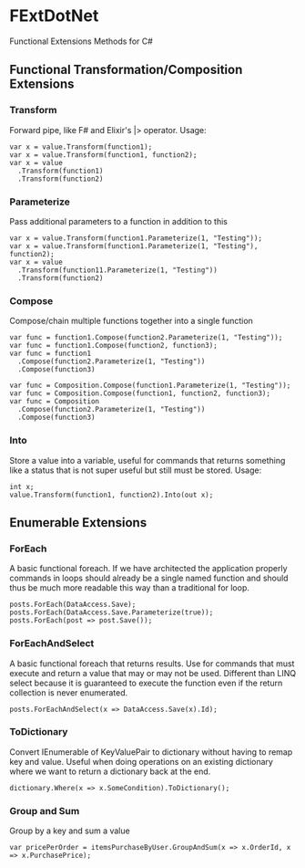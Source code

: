 # FExtDotNet
Functional Extensions Methods for C#

## Functional Transformation/Composition Extensions
### Transform
Forward pipe, like F# and Elixir's |> operator. 
Usage:
```
var x = value.Transform(function1);
var x = value.Transform(function1, function2);
var x = value
  .Transform(function1)
  .Transform(function2)
```

### Parameterize
Pass additional parameters to a function in addition to this
```
var x = value.Transform(function1.Parameterize(1, "Testing"));
var x = value.Transform(function1.Parameterize(1, "Testing"), function2);
var x = value
  .Transform(function11.Parameterize(1, "Testing"))
  .Transform(function2)
```

### Compose
Compose/chain multiple functions together into a single function
```
var func = function1.Compose(function2.Parameterize(1, "Testing"));
var func = function1.Compose(function2, function3);
var func = function1
  .Compose(function2.Parameterize(1, "Testing"))
  .Compose(function3)

var func = Composition.Compose(function1.Parameterize(1, "Testing"));
var func = Composition.Compose(function1, function2, function3);
var func = Composition
  .Compose(function2.Parameterize(1, "Testing"))
  .Compose(function3)
```

### Into
Store a value into a variable, useful for commands that returns something like a status that is not super useful but still must be stored.
Usage:
```
int x;
value.Transform(function1, function2).Into(out x);
```

## Enumerable Extensions

### ForEach
A basic functional foreach. If we have architected the application properly commands in loops should already be a single named function and should thus be much more readable this way than a traditional for loop.
```
posts.ForEach(DataAccess.Save);
posts.ForEach(DataAccess.Save.Parameterize(true));
posts.ForEach(post => post.Save());
```

### ForEachAndSelect
A basic functional foreach that returns results. Use for commands that must execute and return a value that may or may not be used. Different than LINQ select because it is guaranteed to execute the function even if the return collection is never enumerated.
```
posts.ForEachAndSelect(x => DataAccess.Save(x).Id);
```

### ToDictionary
Convert IEnumerable of KeyValuePair to dictionary without having to remap key and value. Useful when doing operations on an existing dictionary where we want to return a dictionary back at the end.
```
dictionary.Where(x => x.SomeCondition).ToDictionary();
```

### Group and Sum
Group by a key and sum a value
```
var pricePerOrder = itemsPurchaseByUser.GroupAndSum(x => x.OrderId, x => x.PurchasePrice);
```


